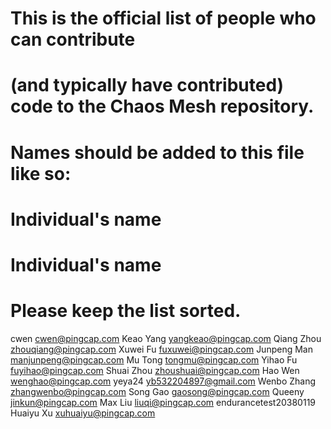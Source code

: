 # This is the official list of people who can contribute	
# (and typically have contributed) code to the Chaos Mesh repository.	
#	
# Names should be added to this file like so:	
#     Individual's name <submission email address>	
#     Individual's name <submission email address> <email2> <emailN>	
#
# Please keep the list sorted.

cwen <cwen@pingcap.com>
Keao Yang <yangkeao@pingcap.com>
Qiang Zhou <zhouqiang@pingcap.com>
Xuwei Fu <fuxuwei@pingcap.com>
Junpeng Man <manjunpeng@pingcap.com>
Mu Tong <tongmu@pingcap.com>
Yihao Fu <fuyihao@pingcap.com>
Shuai Zhou <zhoushuai@pingcap.com>
Hao Wen <wenghao@pingcap.com>
yeya24 <yb532204897@gmail.com>
Wenbo Zhang <zhangwenbo@pingcap.com>
Song Gao <gaosong@pingcap.com>
Queeny <jinkun@pingcap.com>
Max Liu <liuqi@pingcap.com>
endurancetest20380119
Huaiyu Xu <xuhuaiyu@pingcap.com>



